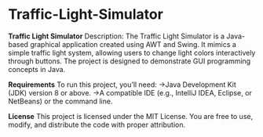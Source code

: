 # Traffic-Light-Simulator
**Traffic Light Simulator**
Description: The Traffic Light Simulator is a Java-based graphical application created using AWT and Swing. It mimics a simple traffic light system, allowing users to change light colors interactively through buttons. The project is designed to demonstrate GUI programming concepts in Java.

**Requirements**
To run this project, you’ll need:
->Java Development Kit (JDK) version 8 or above.
->A compatible IDE (e.g., IntelliJ IDEA, Eclipse, or NetBeans) or the command line.

**License**
This project is licensed under the MIT License. You are free to use, modify, and distribute the code with proper attribution.

